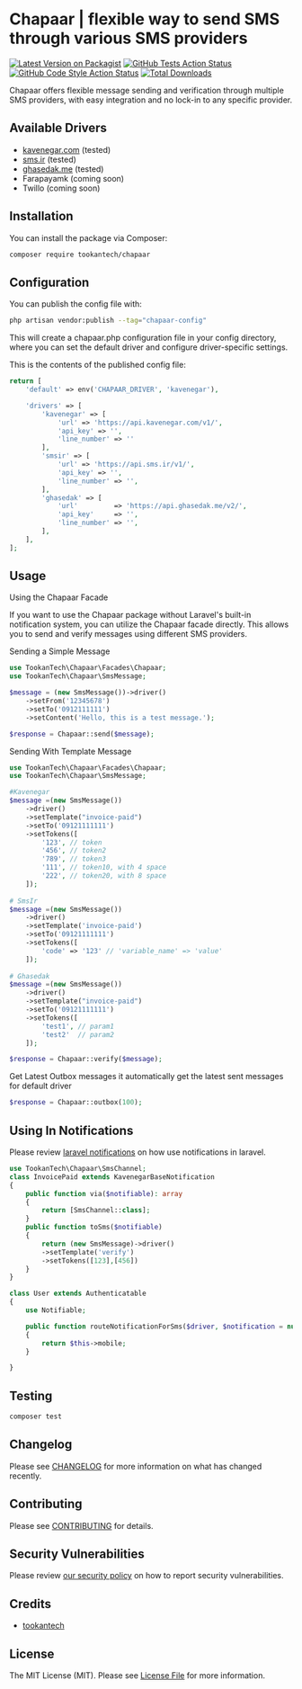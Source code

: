 # Chapaar | flexible way to send SMS through various SMS providers

[![Latest Version on Packagist](https://img.shields.io/packagist/v/TookanTech/chapaar.svg?style=flat-square)](https://packagist.org/packages/TookanTech/chapaar)
[![GitHub Tests Action Status](https://img.shields.io/github/actions/workflow/status/TookanTech/chapaar/run-tests.yml?branch=main&label=tests&style=flat-square)](https://github.com/TookanTech/chapaar/actions?query=workflow%3Arun-tests+branch%3Amain)
[![GitHub Code Style Action Status](https://img.shields.io/github/actions/workflow/status/TookanTech/chapaar/fix-php-code-style-issues.yml?branch=main&label=code%20style&style=flat-square)](https://github.com/TookanTech/chapaar/actions?query=workflow%3A"Fix+PHP+code+style+issues"+branch%3Amain)
[![Total Downloads](https://img.shields.io/packagist/dt/TookanTech/chapaar.svg?style=flat-square)](https://packagist.org/packages/TookanTech/chapaar)

Chapaar offers flexible message sending and verification through multiple SMS providers, with easy integration and no lock-in to any specific provider.

## Available Drivers
* [kavenegar.com](https://kavenegar.com/) (tested)
* [sms.ir](https://sms.ir/) (tested)
* [ghasedak.me](https://ghasedak.me/) (tested)
* Farapayamk (coming soon)
* Twillo (coming soon)


## Installation

You can install the package via Composer:

```bash
composer require tookantech/chapaar
```


## Configuration

You can publish the config file with:

```bash
php artisan vendor:publish --tag="chapaar-config"
```
This will create a chapaar.php configuration file in your config directory, where you can set the default driver and configure driver-specific settings.

This is the contents of the published config file:
```php
return [
    'default' => env('CHAPAAR_DRIVER', 'kavenegar'),

    'drivers' => [
        'kavenegar' => [
            'url' => 'https://api.kavenegar.com/v1/',
            'api_key' => '',
            'line_number' => ''
        ],
        'smsir' => [
            'url' => 'https://api.sms.ir/v1/',
            'api_key' => '',
            'line_number' => '',
        ],
        'ghasedak' => [
            'url'         => 'https://api.ghasedak.me/v2/',
            'api_key'     => '',
            'line_number' => '',
        ],
    ],
];

```

## Usage
Using the Chapaar Facade

If you want to use the Chapaar package without Laravel's built-in notification system, you can utilize the Chapaar facade directly. This allows you to send and verify messages using different SMS providers.

Sending a Simple Message
```php
use TookanTech\Chapaar\Facades\Chapaar;
use TookanTech\Chapaar\SmsMessage;

$message = (new SmsMessage())->driver()
    ->setFrom('12345678')
    ->setTo('0912111111')
    ->setContent('Hello, this is a test message.');

$response = Chapaar::send($message);

```
Sending With Template Message
```php
use TookanTech\Chapaar\Facades\Chapaar;
use TookanTech\Chapaar\SmsMessage;

#Kavenegar
$message =(new SmsMessage())
    ->driver()
    ->setTemplate("invoice-paid")
    ->setTo('09121111111')
    ->setTokens([
        '123', // token
        '456', // token2
        '789', // token3
        '111', // token10, with 4 space
        '222', // token20, with 8 space
    ]);
    
# SmsIr
$message =(new SmsMessage())
    ->driver()
    ->setTemplate('invoice-paid')
    ->setTo('09121111111')
    ->setTokens([
        'code' => '123' // 'variable_name' => 'value'
    ]);
    
# Ghasedak
$message =(new SmsMessage())
    ->driver()
    ->setTemplate("invoice-paid")
    ->setTo('09121111111')
    ->setTokens([
        'test1', // param1
        'test2'  // param2
    ]);

$response = Chapaar::verify($message);

```

Get Latest Outbox messages
it automatically get the latest sent messages for default driver
```php
$response = Chapaar::outbox(100);
```

## Using In Notifications
Please review [laravel notifications](https://laravel.com/docs/10.x/notifications) on how use notifications in laravel.

```php
use TookanTech\Chapaar\SmsChannel;
class InvoicePaid extends KavenegarBaseNotification
{
    public function via($notifiable): array
    {
        return [SmsChannel::class];
    }
    public function toSms($notifiable)
    {
        return (new SmsMessage)->driver()
        ->setTemplate('verify')
        ->setTokens([123],[456])
    }
}

class User extends Authenticatable
{
    use Notifiable;

    public function routeNotificationForSms($driver, $notification = null)
    {
        return $this->mobile;
    }

}
``` 

## Testing

```bash
composer test
```

## Changelog

Please see [CHANGELOG](CHANGELOG.md) for more information on what has changed recently.

## Contributing

Please see [CONTRIBUTING](CONTRIBUTING.md) for details.

## Security Vulnerabilities

Please review [our security policy](../../security/policy) on how to report security vulnerabilities.

## Credits
- [tookantech](https://github.com/TookanTech)

## License

The MIT License (MIT). Please see [License File](LICENSE.md) for more information.
